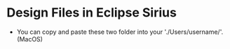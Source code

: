 # Design Files in Eclipse Sirius
* You can copy and paste these two folder into your './Users/username/'. (MacOS)
